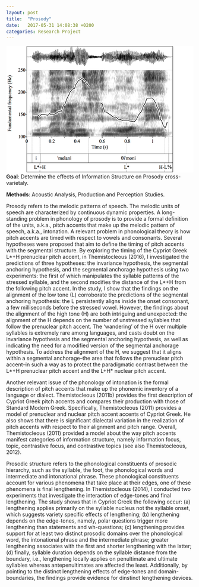 ```yaml
---
layout: post
title:  "Prosody"
date:   2017-05-31 14:08:38 +0200
categories: Research Project
---
```

![screenshot](/img/headers/prosody.png)
**Goal**: Determine the effects of  Information Structure on Prosody
cross-varietaly.

**Methods**: Acoustic Analysis, Production and Perception Studies.

Prosody refers to the melodic patterns of speech. The melodic units of speech are characterized by continuous dynamic properties. A long-standing problem in phonology of prosody is to provide a formal definition of the units, a.k.a., pitch accents that make up the melodic pattern of speech, a.k.a., intonation. A relevant problem in phonological theory is how pitch accents are timed with respect to vowels and consonants. Several hypotheses were proposed that aim to define the timing of pitch accents with the segmental structure. By exploring the timing of the Cypriot Greek L\*+H prenuclear pitch accent, in Themistocleous (2016), I investigated the predictions of three hypotheses: the invariance hypothesis, the segmental anchoring hypothesis, and the segmental anchorage hypothesis using two experiments: the first of which manipulates the syllable patterns of the stressed syllable, and the second modifies the distance of the L\*+H from the following pitch accent. In the study, I show that the findings on the alignment of the low tone (L) corroborate the predictions of the segmental anchoring hypothesis: the L persistently aligns inside the onset consonant, a few milliseconds before the stressed vowel. However, the findings about the alignment of the high tone (H) are both intriguing and unexpected: the alignment of the H depends on the number of unstressed syllables that follow the prenuclear pitch accent. The ‘wandering’ of the H over multiple syllables is extremely rare among languages, and casts doubt on the invariance hypothesis and the segmental anchoring hypothesis, as well as indicating the need for a modified version of the segmental anchorage hypothesis. To address the alignment of the H, we suggest that it aligns within a segmental anchorage–the area that follows the prenuclear pitch accent–in such a way as to protect the paradigmatic contrast between the L\*+H prenuclear pitch accent and the L+H* nuclear pitch accent.

Another relevant issue of the phonology of intonation is the formal description of pitch accents that make up the phonemic inventory of a language or dialect. Themistocleous (2011b) provides the first description of Cypriot Greek pitch accents and compares their production with those of Standard Modern Greek. Specifically, Themistocleous (2011) provides a model of prenuclear and nuclear pitch accent accents of Cypriot Greek. He also shows that there is significant dialectal variation in the realization of pitch accents with respect to their alignment and pitch range. Overall, Themistocleous (2011) provided a model about the way pitch accents manifest categories of information structure, namely information focus, topic, contrastive focus, and contrastive topics (see also Themistocleous, 2012).

Prosodic structure refers to the phonological constituents of prosodic hierarchy, such as the syllable, the foot, the phonological words and intermediate and intonational phrase. These phonological constituents account for various phenomena that take place at their edges, one of these phenomena is final lengthening. In Themistocleous (2014), I conducted two experiments that investigate the interaction of edge-tones and final lengthening. The study shows that in Cypriot Greek the following occur: (a) lengthening applies primarily on the syllable nucleus not the syllable onset, which suggests variety specific effects of lengthening; (b) lengthening depends on the edge-tones, namely, polar questions trigger more lengthening than statements and wh-questions; (c) lengthening provides support for at least two distinct prosodic domains over the phonological word, the intonational phrase and the intermediate phrase; greater lengthening associates with the first and shorter lengthening with the latter; (d) finally, syllable duration depends on the syllable distance from the boundary, i.e., lengthening locally applies on penultimate and ultimate syllables whereas antepenultimates are affected the least. Additionally, by pointing to the distinct lengthening effects of edge-tones and domain-boundaries, the findings provide evidence for dinstinct lengthening devices.
